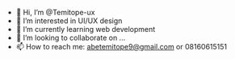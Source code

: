 - 👋 Hi, I’m @Temitope-ux
- 👀 I’m interested in UI/UX design
- 🌱 I’m currently learning web development
- 💞️ I’m looking to collaborate on ...
- 📫 How to reach me: abetemitope9@gmail.com or 08160615151

<!---
Temitope-ux/Temitope-ux is a ✨ special ✨ repository because its `README.md` (this file) appears on your GitHub profile.
You can click the Preview link to take a look at your changes.
--->
